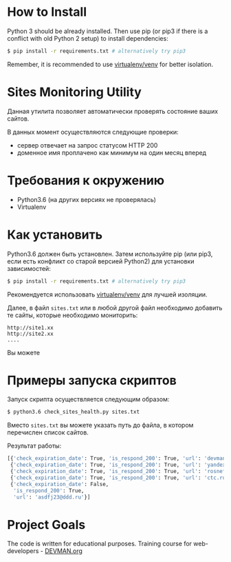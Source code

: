 
# How to Install

Python 3 should be already installed. Then use pip (or pip3 if there is a conflict with old Python 2 setup) to install dependencies:

```bash
$ pip install -r requirements.txt # alternatively try pip3
```
Remember, it is recommended to use [virtualenv/venv](https://devman.org/encyclopedia/pip/pip_virtualenv/) for better isolation.

# Sites Monitoring Utility


Данная утилита позволяет автоматически проверять состояние ваших сайтов.

В данных момент осуществляются следующие проверки:

- сервер отвечает на запрос статусом HTTP 200
- доменное имя проплачено как минимум на один месяц вперед

# Требования к окружению

- Python3.6 (на других версиях не проверялась)
- Virtualenv

# Как установить

Python3.6 должен быть установлен. Затем используйте pip (или pip3, если есть конфликт со старой версией Python2) для установки зависимостей:
```bash
$ pip install -r requirements.txt # alternatively try pip3
```
Рекомендуется использовать [virtualenv/venv](https://devman.org/encyclopedia/pip/pip_virtualenv/) для лучшей изоляции.

Далее, в файл `sites.txt` или в любой другой файл необходимо добавить те сайты, которые необходимо мониторить:
```
http://site1.xx
http://site2.xx
....
```
Вы можете 

# Примеры запуска скриптов

Запуск скрипта осуществляется следующим образом:
```bash
$ python3.6 check_sites_health.py sites.txt 
```
Вместо `sites.txt` вы можете указать путь до файла, в котором перечислен список сайтов.

Результат работы:
```bash
[{'check_expiration_date': True, 'is_respond_200': True, 'url': 'devman.org'},
 {'check_expiration_date': True, 'is_respond_200': True, 'url': 'yandex.ru'},
 {'check_expiration_date': True, 'is_respond_200': True, 'url': 'rosneft.ru'},
 {'check_expiration_date': True, 'is_respond_200': True, 'url': 'ctc.ru'},
 {'check_expiration_date': False,
  'is_respond_200': True,
  'url': 'asdfj23@ddd.ru'}]
```

# Project Goals

The code is written for educational purposes. Training course for web-developers - [DEVMAN.org](https://devman.org)
